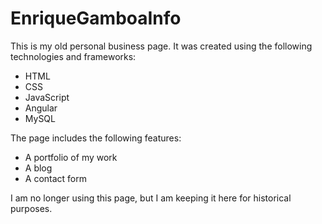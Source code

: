 # EnriqueGamboaInfo

This is my old personal business page. It was created using the following technologies and frameworks:

* HTML
* CSS
* JavaScript
* Angular
* MySQL

The page includes the following features:

* A portfolio of my work
* A blog
* A contact form

I am no longer using this page, but I am keeping it here for historical purposes.
